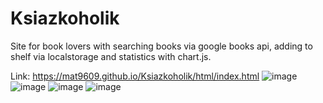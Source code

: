# Ksiazkoholik
Site for book lovers with searching books via google books api, adding to shelf via localstorage and statistics with chart.js.

Link: https://mat9609.github.io/Ksiazkoholik/html/index.html
![image](https://user-images.githubusercontent.com/57141098/235348417-0cf4d562-c070-4f84-8762-4de4ad1e8e47.png)
![image](https://user-images.githubusercontent.com/57141098/235348457-ff468ebb-2426-4922-9e6d-7a9fd1a303ff.png)
![image](https://user-images.githubusercontent.com/57141098/235348478-f10cd679-97e6-4d36-a0f4-b06cec9e7ac2.png)
![image](https://user-images.githubusercontent.com/57141098/235348492-ff4aa1b4-4a44-42fa-b947-c2cb3d5c5960.png)


